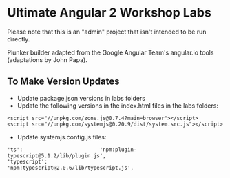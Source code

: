 # Ultimate Angular 2 Workshop Labs

Please note that this is an "admin" project that isn't intended to be run directly.

Plunker builder adapted from the Google Angular Team's angular.io tools (adaptations by John Papa).

## To Make Version Updates

* Update package.json versions in labs folders
* Update the following versions in the index.html files in the labs folders:

```
<script src="//unpkg.com/zone.js@0.7.4?main=browser"></script>
<script src="//unpkg.com/systemjs@0.20.9/dist/system.src.js"></script>
```

* Update systemjs.config.js files:

```
'ts':                         'npm:plugin-typescript@5.1.2/lib/plugin.js',
'typescript':                 'npm:typescript@2.0.6/lib/typescript.js',
```